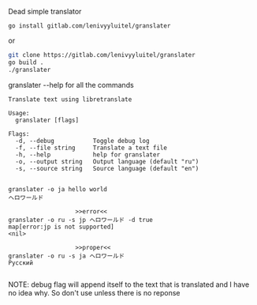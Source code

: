 Dead simple translator

```
go install gitlab.com/lenivyyluitel/granslater
```
or
```sh
git clone https://gitlab.com/lenivyyluitel/granslater
go build .
./granslater
```
granslater --help for all the commands

```
Translate text using libretranslate

Usage:
  granslater [flags]

Flags:
  -d, --debug           Toggle debug log
  -f, --file string     Translate a text file
  -h, --help            help for granslater
  -o, --output string   Output language (default "ru")
  -s, --source string   Source language (default "en")


granslater -o ja hello world
ヘロワールド

                   >>error<<
granslater -o ru -s jp ヘロワールド -d true
map[error:jp is not supported]
<nil>

                   >>proper<<
granslater -o ru -s ja ヘロワールド
Русский


```

NOTE: debug flag will append itself to the text that is translated and I have no idea why. So don't use unless
there is no reponse
